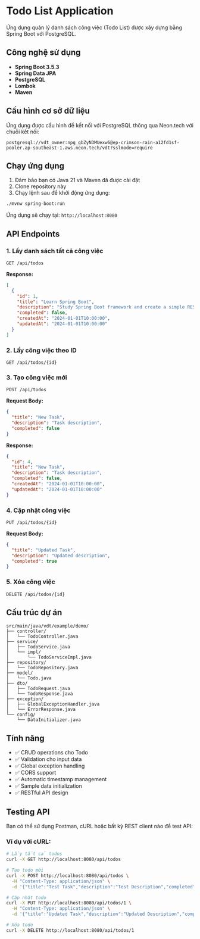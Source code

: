 # Todo List Application

Ứng dụng quản lý danh sách công việc (Todo List) được xây dựng bằng Spring Boot với PostgreSQL.

## Công nghệ sử dụng

- **Spring Boot 3.5.3**
- **Spring Data JPA**
- **PostgreSQL**
- **Lombok**
- **Maven**

## Cấu hình cơ sở dữ liệu

Ứng dụng được cấu hình để kết nối với PostgreSQL thông qua Neon.tech với chuỗi kết nối:
```
postgresql://vdt_owner:npg_gbZyN3MUexw6@ep-crimson-rain-a12fd1sf-pooler.ap-southeast-1.aws.neon.tech/vdt?sslmode=require   
```

## Chạy ứng dụng

1. Đảm bảo bạn có Java 21 và Maven đã được cài đặt
2. Clone repository này
3. Chạy lệnh sau để khởi động ứng dụng:

```bash
./mvnw spring-boot:run
```

Ứng dụng sẽ chạy tại: `http://localhost:8080`

## API Endpoints

### 1. Lấy danh sách tất cả công việc
```
GET /api/todos
```

**Response:**
```json
[
  {
    "id": 1,
    "title": "Learn Spring Boot",
    "description": "Study Spring Boot framework and create a simple REST API",
    "completed": false,
    "createdAt": "2024-01-01T10:00:00",
    "updatedAt": "2024-01-01T10:00:00"
  }
]
```

### 2. Lấy công việc theo ID
```
GET /api/todos/{id}
```

### 3. Tạo công việc mới
```
POST /api/todos
```

**Request Body:**
```json
{
  "title": "New Task",
  "description": "Task description",
  "completed": false
}
```

**Response:**
```json
{
  "id": 4,
  "title": "New Task",
  "description": "Task description",
  "completed": false,
  "createdAt": "2024-01-01T10:00:00",
  "updatedAt": "2024-01-01T10:00:00"
}
```

### 4. Cập nhật công việc
```
PUT /api/todos/{id}
```

**Request Body:**
```json
{
  "title": "Updated Task",
  "description": "Updated description",
  "completed": true
}
```

### 5. Xóa công việc
```
DELETE /api/todos/{id}
```

## Cấu trúc dự án

```
src/main/java/vdt/example/demo/
├── controller/
│   └── TodoController.java
├── service/
│   ├── TodoService.java
│   └── impl/
│       └── TodoServiceImpl.java
├── repository/
│   └── TodoRepository.java
├── model/
│   └── Todo.java
├── dto/
│   ├── TodoRequest.java
│   └── TodoResponse.java
├── exception/
│   ├── GlobalExceptionHandler.java
│   └── ErrorResponse.java
└── config/
    └── DataInitializer.java
```

## Tính năng

- ✅ CRUD operations cho Todo
- ✅ Validation cho input data
- ✅ Global exception handling
- ✅ CORS support
- ✅ Automatic timestamp management
- ✅ Sample data initialization
- ✅ RESTful API design

## Testing API

Bạn có thể sử dụng Postman, cURL hoặc bất kỳ REST client nào để test API:

### Ví dụ với cURL:

```bash
# Lấy tất cả todos
curl -X GET http://localhost:8080/api/todos

# Tạo todo mới
curl -X POST http://localhost:8080/api/todos \
  -H "Content-Type: application/json" \
  -d '{"title":"Test Task","description":"Test Description","completed":false}'

# Cập nhật todo
curl -X PUT http://localhost:8080/api/todos/1 \
  -H "Content-Type: application/json" \
  -d '{"title":"Updated Task","description":"Updated Description","completed":true}'

# Xóa todo
curl -X DELETE http://localhost:8080/api/todos/1
``` 

